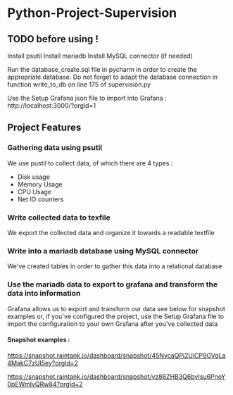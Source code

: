 # Python-Project-Supervision

## TODO before using !

Install psutil
Install mariadb
Install MySQL connector (if needed)

Run the database_create.sql file in pycharm in order to create the appropriate database.
Do not forget to adapt the database connection in function write_to_db on line 175 of supervision.py

Use the Setup Grafana json file to import into Grafana : http://localhost:3000/?orgId=1

## Project Features

### Gathering data using psutil
We use pustil to collect data, of which there are 4 types :
  - Disk usage
  - Memory Usage
  - CPU Usage
  - Net IO counters

### Write collected data to texfile
We export the collected data and organize it towards a readable textfile

### Write into a mariadb database using MySQL connector
We've created tables in order to gather this data into a relational database

### Use the mariadb data to export to grafana and transform the data into information
Grafana allows us to export and transform our data see below for snapshot examples or, if you've configured the project, use the Setup Grafana file to import the configuration to your own Grafana after you've collected data

#### Snapshot examples :
https://snapshot.raintank.io/dashboard/snapshot/45NvcaQPi2UiCP9GVqLa4MakC7zUI5ey?orgId=2

https://snapshot.raintank.io/dashboard/snapshot/vz86ZHB3Q6bvIsu6PnoY0pEWmIvQRw84?orgId=2
